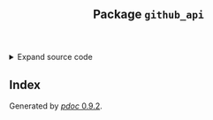 <main>

<article id="content">

<header>

# Package `github_api`

</header>

<section id="section-intro"><details class="source"><summary><span>Expand source code</span></summary>

    #lonelyyy, i am so lonelyyyy

</details></section>

</article>

<nav id="sidebar">

# Index

</nav>

</main>

<footer id="footer">

Generated by [<cite>pdoc</cite> 0.9.2](https://pdoc3.github.io/pdoc).

</footer>